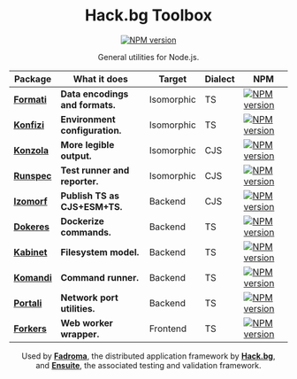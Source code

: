 <div align="center">

# Hack.bg Toolbox

[![NPM version](https://img.shields.io/npm/v/@hackbg/toolbox?color=9013fe&label=@hackbg/toolbox&style=for-the-badge)](https://www.npmjs.com/package/@hackbg/toolbox)

General utilities for Node.js.

|Package|What it does|Target|Dialect|NPM|
|---|---|---|---|---|
|[**Formati**](./formati)|**Data encodings and formats.** |Isomorphic| TS|[![NPM version](https://img.shields.io/npm/v/@hackbg/formati?color=000000&label=&style=for-the-badge)](https://www.npmjs.com/package/@hackbg/formati)|
|[**Konfizi**](./konfizi)|**Environment configuration.**  |Isomorphic| TS|[![NPM version](https://img.shields.io/npm/v/@hackbg/konfizi?color=000000&label=&style=for-the-badge)](https://www.npmjs.com/package/@hackbg/konfizi)|
|[**Konzola**](./konzola)|**More legible output.**        |Isomorphic|CJS|[![NPM version](https://img.shields.io/npm/v/@hackbg/konzola?color=000000&label=&style=for-the-badge)](https://www.npmjs.com/package/@hackbg/konzola)|
|[**Runspec**](./runspec)|**Test runner and reporter.**   |Isomorphic|CJS|[![NPM version](https://img.shields.io/npm/v/@hackbg/runspec?color=000000&label=&style=for-the-badge)](https://www.npmjs.com/package/@hackbg/runspec)|
|[**Izomorf**](./ubik)   |**Publish TS as CJS+ESM+TS.**   |Backend   |CJS|[![NPM version](https://img.shields.io/npm/v/@hackbg/ubik?color=000000&label=&style=for-the-badge)](https://www.npmjs.com/package/@hackbg/ubik)|
|[**Dokeres**](./dokeres)|**Dockerize commands.**         |Backend   | TS|[![NPM version](https://img.shields.io/npm/v/@hackbg/dokeres?color=000000&label=&style=for-the-badge)](https://www.npmjs.com/package/@hackbg/dokeres)|
|[**Kabinet**](./kabinet)|**Filesystem model.**           |Backend   | TS|[![NPM version](https://img.shields.io/npm/v/@hackbg/kabinet?color=000000&label=&style=for-the-badge)](https://www.npmjs.com/package/@hackbg/kabinet)|
|[**Komandi**](./komandi)|**Command runner.**             |Backend   | TS|[![NPM version](https://img.shields.io/npm/v/@hackbg/komandi?color=000000&label=&style=for-the-badge)](https://www.npmjs.com/package/@hackbg/komandi)|
|[**Portali**](./portali)|**Network port utilities.**     |Backend   | TS|[![NPM version](https://img.shields.io/npm/v/@hackbg/portali?color=000000&label=&style=for-the-badge)](https://www.npmjs.com/package/@hackbg/portali)|
|[**Forkers**](./forkers)|**Web worker wrapper.**         |Frontend  | TS|[![NPM version](https://img.shields.io/npm/v/@hackbg/forkers?color=000000&label=&style=for-the-badge)](https://www.npmjs.com/package/@hackbg/forkers)|

Used by [**Fadroma**](https://github.com/hackbg/fadroma), the distributed application framework by [**Hack.bg**](https://hack.bg),<br>
and [**Ensuite**](https://github.com/hackbg/ensuite), the associated testing and validation framework.

</div>
